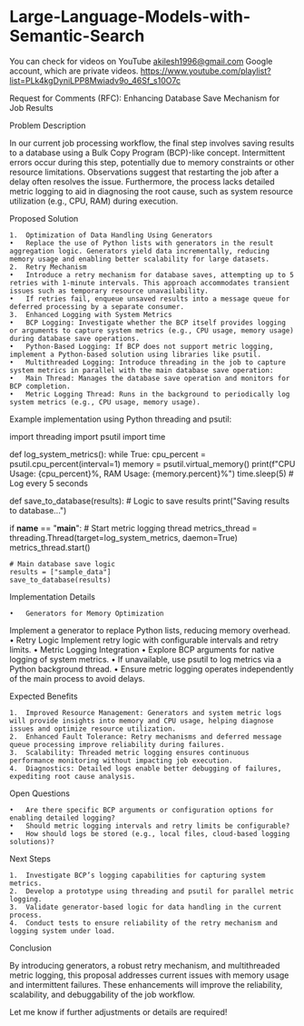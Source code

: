 # Large-Language-Models-with-Semantic-Search
You can check for videos on YouTube akilesh1996@gmail.com Google account, which are private videos. https://www.youtube.com/playlist?list=PLk4kgDyniLPP8Mwiadv9o_46Sf_s10O7c


Request for Comments (RFC): Enhancing Database Save Mechanism for Job Results

Problem Description

In our current job processing workflow, the final step involves saving results to a database using a Bulk Copy Program (BCP)-like concept. Intermittent errors occur during this step, potentially due to memory constraints or other resource limitations. Observations suggest that restarting the job after a delay often resolves the issue. Furthermore, the process lacks detailed metric logging to aid in diagnosing the root cause, such as system resource utilization (e.g., CPU, RAM) during execution.

Proposed Solution

	1.	Optimization of Data Handling Using Generators
	•	Replace the use of Python lists with generators in the result aggregation logic. Generators yield data incrementally, reducing memory usage and enabling better scalability for large datasets.
	2.	Retry Mechanism
	•	Introduce a retry mechanism for database saves, attempting up to 5 retries with 1-minute intervals. This approach accommodates transient issues such as temporary resource unavailability.
	•	If retries fail, enqueue unsaved results into a message queue for deferred processing by a separate consumer.
	3.	Enhanced Logging with System Metrics
	•	BCP Logging: Investigate whether the BCP itself provides logging or arguments to capture system metrics (e.g., CPU usage, memory usage) during database save operations.
	•	Python-Based Logging: If BCP does not support metric logging, implement a Python-based solution using libraries like psutil.
	•	Multithreaded Logging: Introduce threading in the job to capture system metrics in parallel with the main database save operation:
	•	Main Thread: Manages the database save operation and monitors for BCP completion.
	•	Metric Logging Thread: Runs in the background to periodically log system metrics (e.g., CPU usage, memory usage).
Example implementation using Python threading and psutil:

import threading
import psutil
import time

def log_system_metrics():
    while True:
        cpu_percent = psutil.cpu_percent(interval=1)
        memory = psutil.virtual_memory()
        print(f"CPU Usage: {cpu_percent}%, RAM Usage: {memory.percent}%")
        time.sleep(5)  # Log every 5 seconds

def save_to_database(results):
    # Logic to save results
    print("Saving results to database...")

if __name__ == "__main__":
    # Start metric logging thread
    metrics_thread = threading.Thread(target=log_system_metrics, daemon=True)
    metrics_thread.start()

    # Main database save logic
    results = ["sample_data"]
    save_to_database(results)



Implementation Details

	•	Generators for Memory Optimization
Implement a generator to replace Python lists, reducing memory overhead.
	•	Retry Logic
Implement retry logic with configurable intervals and retry limits.
	•	Metric Logging Integration
	•	Explore BCP arguments for native logging of system metrics.
	•	If unavailable, use psutil to log metrics via a Python background thread.
	•	Ensure metric logging operates independently of the main process to avoid delays.

Expected Benefits

	1.	Improved Resource Management: Generators and system metric logs will provide insights into memory and CPU usage, helping diagnose issues and optimize resource utilization.
	2.	Enhanced Fault Tolerance: Retry mechanisms and deferred message queue processing improve reliability during failures.
	3.	Scalability: Threaded metric logging ensures continuous performance monitoring without impacting job execution.
	4.	Diagnostics: Detailed logs enable better debugging of failures, expediting root cause analysis.

Open Questions

	•	Are there specific BCP arguments or configuration options for enabling detailed logging?
	•	Should metric logging intervals and retry limits be configurable?
	•	How should logs be stored (e.g., local files, cloud-based logging solutions)?

Next Steps

	1.	Investigate BCP’s logging capabilities for capturing system metrics.
	2.	Develop a prototype using threading and psutil for parallel metric logging.
	3.	Validate generator-based logic for data handling in the current process.
	4.	Conduct tests to ensure reliability of the retry mechanism and logging system under load.

Conclusion

By introducing generators, a robust retry mechanism, and multithreaded metric logging, this proposal addresses current issues with memory usage and intermittent failures. These enhancements will improve the reliability, scalability, and debuggability of the job workflow.

Let me know if further adjustments or details are required!
